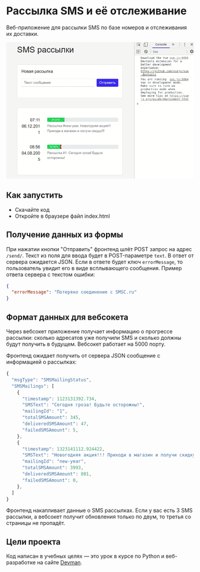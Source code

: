 # Рассылка SMS и её отслеживание

Веб-приложение для рассылки SMS по базе номеров и отслеживания их доставки.

![site_example](screenshots/site_example.gif)

## Как запустить

- Скачайте код
- Откройте в браузере файл index.html

## Получение данных из формы

При нажатии кнопки "Отправить" фронтенд шлёт POST запрос на адрес `/send/`. Текст из поля для ввода будет в POST-параметре  `text`. В ответ от сервера ожидается JSON. Если в ответе будет ключ `errorMessage`, то пользователь увидит его в виде всплывающего сообщения. Пример ответа сервера с текстом ошибки:

```json
{
  "errorMessage": "Потеряно соединение с SMSC.ru"
}
```

## Формат данных для вебсокета

Через вебсокет приложение получает информацию о прогрессе рассылки: сколько адресатов уже получили SMS и сколько должны будут получить в будущем. Вебсокет работает на 5000 порту.

Фронтенд ожидает получить от сервера JSON сообщение с информацией о рассылках:

```js
{
  "msgType": "SMSMailingStatus",
  "SMSMailings": [
    {
      "timestamp": 1123131392.734,
      "SMSText": "Сегодня гроза! Будьте осторожны!",
      "mailingId": "1",
      "totalSMSAmount": 345,
      "deliveredSMSAmount": 47,
      "failedSMSAmount": 5,
    },
    {
      "timestamp": 1323141112.924422,
      "SMSText": "Новогодняя акция!!! Приходи в магазин и получи скидку!!!",
      "mailingId": "new-year",
      "totalSMSAmount": 3993,
      "deliveredSMSAmount": 801,
      "failedSMSAmount": 0,
    },
  ]
}
```

Фронтенд накапливает данные о SMS рассылках. Если у вас есть 3 SMS рассылки, а вебсокет получит обновления только по двум, то третья со страницы не пропадёт.

## Цели проекта

Код написан в учебных целях — это урок в курсе по Python и веб-разработке на сайте [Devman](https://dvmn.org).
